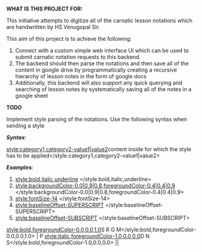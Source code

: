 **WHAT IS THIS PROJECT FOR:**

This initiative attempts to digitize all of the carnatic lesson notations which are handwritten by HS Venugopal Sir.

This aim of this project is to achieve the following:
1. Connect with a custom simple web interface UI which can be used to submit carnatic notation requests to this backend.
2. The backend should then parse the notations and then save all of the content in google drive by programmatically creating a recursive hierarchy of lesson notes in the form of google docs
3. Additionally, this backend will also support any quick querying and searching of lesson notes by systematically saving all of the notes in a google sheet

**TODO**

Implement style parsing of the notations. Use the following syntax when sending a style

_**Syntax**_:

<style:category1,category2-value1|value2>content inside for which the style has to be applied</style:category1,category2-value1|value2>

**_Examples_**:

1. <style:bold,italic,underline> </style:bold,italic,underline>
2. <style:backgroundColor-0.0|0.9|0.8,foregroundColor-0.4|0.4|0.9> </style:backgroundColor-0.0|0.9|0.8,foregroundColor-0.4|0.4|0.9>
3. <style:fontSize-14> </style:fontSize-14>
4. <style:baselineOffset-SUPERSCRIPT> </style:baselineOffset-SUPERSCRIPT>
5. <style:baselineOffset-SUBSCRIPT> </style:baselineOffset-SUBSCRIPT>


<style:bold,foregroundColor-0.0,0.0,1.0>S R G M</style:bold,foregroundColor-0.0,0.0,1.0> | P <style:italic,foregroundColor-1.0,0.0,0.0>D N S</style:bold,foregroundColor-1.0,0.0,0.0> ||